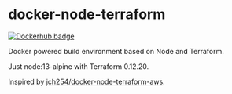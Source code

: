 # docker-node-terraform
[![Dockerhub badge](https://dockeri.co/image/jdhornsby/docker-node-terraform)](https://hub.docker.com/r/jdhornsby/docker-node-terraform)

Docker powered build environment based on Node and Terraform.

Just node:13-alpine with Terraform 0.12.20.

Inspired by [jch254/docker-node-terraform-aws](https://github.com/jch254/docker-node-terraform-aws).